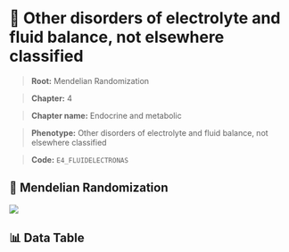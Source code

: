 # 🧪 Other disorders of electrolyte and fluid balance, not elsewhere classified

> **Root:** Mendelian Randomization

> **Chapter:** 4  

> **Chapter name:** Endocrine and metabolic

> **Phenotype:** Other disorders of electrolyte and fluid balance, not elsewhere classified  

> **Code:** `E4_FLUIDELECTRONAS`

## 🧬 Mendelian Randomization  

<img src="/MR/Figures/Forward/E4_FLUIDELECTRONAS.png"/>

## 📊 Data Table

<CsvTableMRF src="/MR/Data/Forward/E4_FLUIDELECTRONAS.csv"/>
